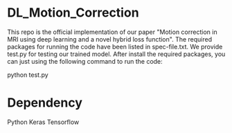 # DL_Motion_Correction
This repo is the official implementation of our paper "Motion correction in MRI using deep learning and a novel hybrid loss function".
The required packages for running the code have been listed in spec-file.txt.
We provide test.py for testing our trained model.
After install the required packages, you can just using the following command to run the code:

python test.py


# Dependency

Python
Keras
Tensorflow
